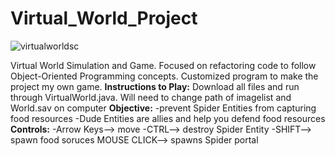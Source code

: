 # Virtual_World_Project
![virtualworldsc](https://user-images.githubusercontent.com/101173706/205523026-e0faffa6-cc69-4678-938b-879511df7e4d.png)


Virtual World Simulation and Game. Focused on refactoring code to follow Object-Oriented Programming concepts.  Customized program to make the project my own game.
**Instructions to Play:**
Download all files and run through VirtualWorld.java.
Will need to change path of imagelist and World.sav on computer
**Objective:**
-prevent Spider Entities from capturing food resources
-Dude Entities are allies and help you defend food resources
**Controls:**
-Arrow Keys--> move
-CTRL--> destroy Spider Entity
-SHIFT--> spawn food soruces
MOUSE CLICK--> spawns Spider portal
